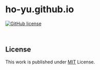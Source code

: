 # ho-yu.github.io
[![GitHub license](https://img.shields.io/github/license/ho-yu/ho-yu.github.io)](https://github.com/ho-yu/ho-yu.github.io/blob/master/LICENSE)
<br/>



<br/>

## License
This work is published under [MIT](https://github.com/ho-yu/ho-yu.github.io/blob/master/LICENSE) License.
